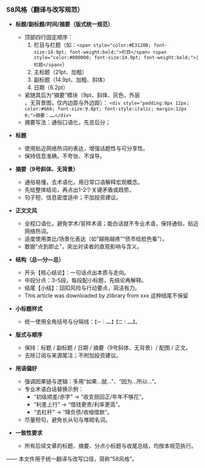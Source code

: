 ### 58风格（翻译与改写规范）

- **标题/副标题/时间/摘要（版式统一规范）**
  - 顶部四行固定顺序：
    1) 栏目与栏题（如：`<span style="color:#E3120B; font-size:14.9pt; font-weight:bold;">栏目</span> <span style="color:#000000; font-size:14.9pt; font-weight:bold;">| 栏题</span>`）
    2) 主标题（21pt、加粗）
    3) 副标题（14.9pt、加粗、斜体）
    4) 日期（6.2pt）
  - 紧随其后为“摘要”模块（9pt、斜体、灰色，外层<div>，无背景图，仅内边距与外边距）：
    `<div style="padding:8px 12px; color:#666; font-size:9.0pt; font-style:italic; margin:12px 0;">摘要：……</div>`
  - 摘要写法：通俗口语化，先总后分；

- **标题**
  - 使用贴近网络热词的表达，增强话题性与可分享性。
  - 保持信息准确，不夸张、不误导。

- **摘要（9号斜体、无背景）**
  - 通俗易懂，去术语化，用日常口语解释宏观概念。
  - 先给整体结论，再点出1-2个关键矛盾或趋势。
  - 句子短、信息密度适中；不加投资建议。

- **正文文风**
  - 全程口语化，避免学术/官样术语；能白话就不专业术语，保持通俗，贴近网络热词。
  - 适度使用类比/场景化表达（如“越拖越疼”“债市给脸色看”）。
  - 数据“点到即止”，突出对读者的直观影响与含义。

- **结构（总—分—总）**
  - 开头【核心结论】：一句话点出本质与走向。
  - 中段分点：3–5段，每段配小标题，先结论再解释。
  - 结尾【小结】：回扣风险与行动要点，简洁有力。
  - This article was downloaded by zlibrary from xxx 这种结尾不保留

- **小标题样式**
  - 统一使用全角括号与分隔线：`【一｜……】【二｜……】`。

- **版式与顺序**
  - 保持：标题 / 副标题 / 日期 / 摘要（9号斜体、无背景）/ 配图 / 正文。
  - 去除订阅与来源尾注；不附加投资建议。

- **用语偏好**
  - 强调因果链与逻辑：多用“如果…就…”、“因为…所以…”。
  - 专业术语白话替换示例：
    - “初级顺差/赤字” → “收支扭回正/年年不够花”。
    - “利差上行” → “借钱更贵/利率更高”。
    - “去杠杆” → “降负债/收缩借款”。
  - 尽量短句，避免长从句与堆砌名词。

- **一致性要求**
  - 所有后续文章的标题、摘要、分点小标题与收尾总结，均按本规范执行。

—— 本文件用于统一翻译与改写口径，简称“58风格”。


